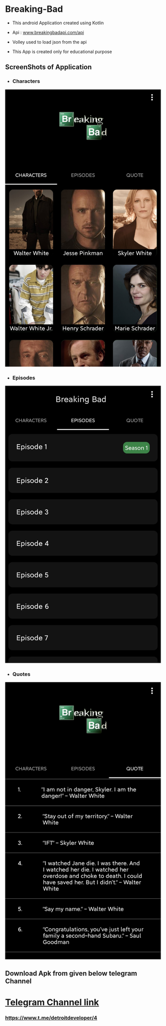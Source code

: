 # Breaking-Bad 

* This android Application created using Kotlin
* Api : www.breakingbadapi.com/api 
* Volley used to load json from the api

* This App is created only for educational purpose
## ScreenShots of Application 
 
* ### Characters
![Application Images](./IMG_20200708_162200.jpg)
* ### Episodes
![Application Images](./IMG_20200708_162215.jpg)
* ### Quotes
![Application Images](./IMG_20200708_162234.jpg)

## Download Apk from given below telegram Channel

# [Telegram Channel link](https://www.t.me/detroitdeveloper/4)
### https://www.t.me/detroitdeveloper/4
